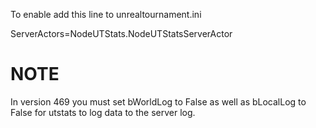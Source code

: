 To enable add this line to unrealtournament.ini

ServerActors=NodeUTStats.NodeUTStatsServerActor



# NOTE
In version 469 you must set bWorldLog to False as well as bLocalLog to False for utstats to log data to the server log.
